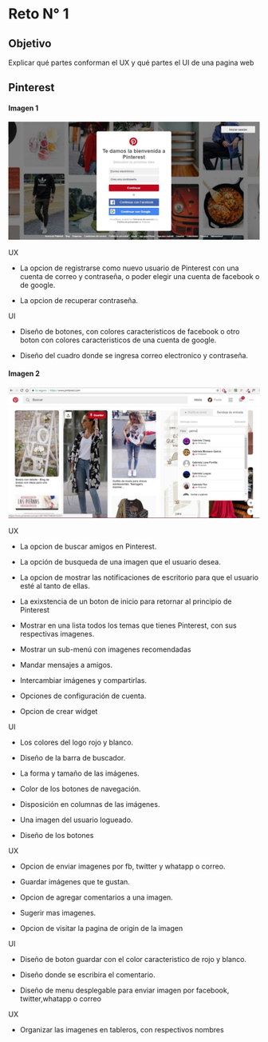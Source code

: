 # Reto N° 1
## Objetivo

Explicar qué partes conforman el UX y qué partes el UI de una pagina web

## Pinterest

#### Imagen 1

![Pinterest](assets/img/pinterest0.jpg)


UX

* La opcion de registrarse como nuevo usuario de Pinterest con una cuenta de correo y contraseña, o poder elegir
  una cuenta de facebook o de google.

* La opcion de recuperar contraseña.

UI

* Diseño de botones, con colores caracteristicos  de  facebook o otro boton  con colores caracteristicos de una 
  cuenta de google.

* Diseño del cuadro donde se ingresa correo electronico y contraseña.
 
#### Imagen 2

  ![Pinterest](assets/img/pinterest1.jpg)

UX

 * La opcion de buscar amigos en Pinterest.
 
 * La opción de busqueda de una imagen que el usuario desea.

 * La opcion de mostrar las notificaciones de escritorio para que el usuario esté al tanto de ellas.
 
 * La exixstencia de un boton  de inicio para retornar al principio de Pinterest

 * Mostrar en una lista todos los temas que tienes Pinterest, con sus respectivas imagenes.

 * Mostrar un sub-menú con imagenes recomendadas

 * Mandar mensajes a amigos.

 * Intercambiar imágenes y compartirlas.

 * Opciones de configuración de cuenta.

 * Opcion de crear widget

 
 
 
 UI

 * Los colores del logo rojo y blanco.

 * Diseño de la barra de buscador.

 * La forma y tamaño de las imágenes.

 * Color de los botones de navegación.

 * Disposición en columnas de las imágenes.

 * Una imagen del usuario logueado.
 
 * Diseño de los botones
 
 
 UX
 
 * Opcion de enviar imagenes por fb, twitter y whatapp o correo.
 
 * Guardar imágenes que te gustan.
 
 * Opcion de agregar comentarios a una imagen.
 
 * Sugerir mas imagenes.
 
 * Opcion de visitar la pagina de origin de la imagen
 
 UI
 
 * Diseño de boton guardar con el color caracteristico de rojo y blanco.
 
 * Diseño donde se escribira el comentario.
 
 * Diseño de menu desplegable para enviar imagen por facebook, twitter,whatapp o correo
 
 
 UX
 
 * Organizar las imagenes en tableros, con respectivos nombres
 
